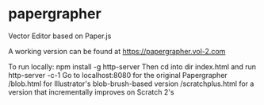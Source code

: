 # papergrapher
Vector Editor based on Paper.js

A working version can be found at https://papergrapher.vol-2.com

To run locally:
npm install -g http-server
Then cd into dir index.html and run
http-server -c-1
Go to localhost:8080 for the original Papergrapher
/blob.html for Illustrator's blob-brush-based version
/scratchplus.html for a version that incrementally improves on Scratch 2's